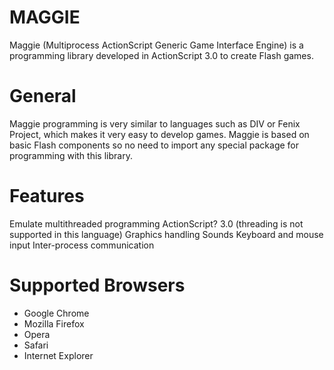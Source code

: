MAGGIE
======

Maggie (Multiprocess ActionScript Generic Game Interface Engine) is a programming library developed in ActionScript 3.0 to create Flash games.

General
=======

Maggie programming is very similar to languages such as DIV or Fenix Project, which makes it very easy to develop games. Maggie is based on basic Flash components so no need to import any special package for programming with this library.

Features
========

Emulate multithreaded programming ActionScript? 3.0 (threading is not supported in this language)
Graphics handling
Sounds
Keyboard and mouse input
Inter-process communication

Supported Browsers
==================

* Google Chrome
* Mozilla Firefox
* Opera
* Safari
* Internet Explorer 